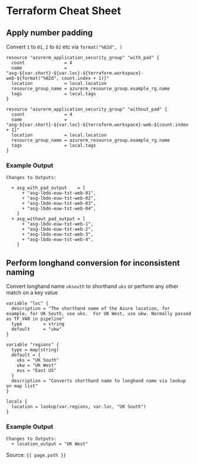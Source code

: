 # Terraform Cheat Sheet

## Apply number padding

Convert `1` to `01`, `2` to `02` etc via `format("%02d", )`

```hcl
resource "azurerm_application_security_group" "with_pad" {
  count               = 4
  name                = "asg-${var.short}-${var.loc}-${terraform.workspace}-web-${format("%02d", count.index + 1)}"
  location            = local.location
  resource_group_name = azurerm_resource_group.example_rg.name
  tags                = local.tags
}

resource "azurerm_application_security_group" "without_pad" {
  count               = 4
  name                = "asg-${var.short}-${var.loc}-${terraform.workspace}-web-${count.index + 1}"
  location            = local.location
  resource_group_name = azurerm_resource_group.example_rg.name
  tags                = local.tags
}

```
### Example Output

```shell
Changes to Outputs:

  + asg_with_pad_output    = [
      + "asg-lbdo-euw-tst-web-01",
      + "asg-lbdo-euw-tst-web-02",
      + "asg-lbdo-euw-tst-web-03",
      + "asg-lbdo-euw-tst-web-04",
    ]
  + asg_without_pad_output = [
      + "asg-lbdo-euw-tst-web-1",
      + "asg-lbdo-euw-tst-web-2",
      + "asg-lbdo-euw-tst-web-3",
      + "asg-lbdo-euw-tst-web-4",
    ]
```

## Perform longhand conversion for inconsistent naming

Convert longhand name `uksouth` to shorthand `uks` or perform any other match on a key value

```hcl
variable "loc" {
  description = "The shorthand name of the Azure location, for example, for UK South, use uks.  For UK West, use ukw. Normally passed as TF_VAR in pipeline"
  type        = string
  default     = "ukw"
}

variable "regions" {
  type = map(string)
  default = {
    uks = "UK South"
    ukw = "UK West"
    eus = "East US"
  }
  description = "Converts shorthand name to longhand name via lookup on map list"
}

locals {
  location = lookup(var.regions, var.loc, "UK South")
}
```

### Example Output
```shell
Changes to Outputs:
  + location_output = "UK West"
```

Source: `{{ page.path }}`